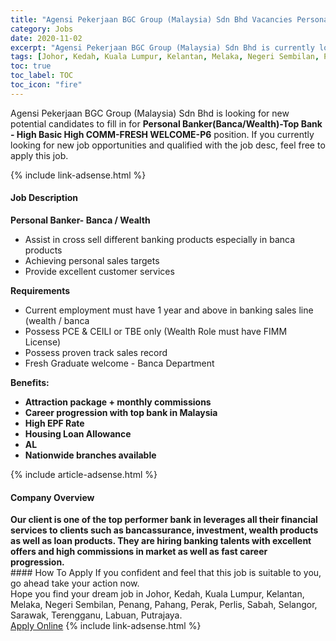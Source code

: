 ```yaml
---
title: "Agensi Pekerjaan BGC Group (Malaysia) Sdn Bhd Vacancies Personal Banker(Banca/Wealth)-Top Bank - High Basic High COMM-FRESH WELCOME-P6" 
category: Jobs 
date: 2020-11-02 
excerpt: "Agensi Pekerjaan BGC Group (Malaysia) Sdn Bhd is currently looking for suitable person to fill in the Personal Banker(Banca/Wealth)-Top Bank - High Basic High COMM-FRESH WELCOME-P6 which positioned at Johor, Kedah, Kuala Lumpur, Kelantan, Melaka, Negeri Sembilan, Penang, Pahang, Perak, Perlis, Sabah, Selangor, Sarawak, Terengganu, Labuan, Putrajaya" 
tags: [Johor, Kedah, Kuala Lumpur, Kelantan, Melaka, Negeri Sembilan, Penang, Pahang, Perak, Perlis, Sabah, Selangor, Sarawak, Terengganu, Labuan, Putrajaya] 
toc: true 
toc_label: TOC 
toc_icon: "fire" 
--- 
```


<p>Agensi Pekerjaan BGC Group (Malaysia) Sdn Bhd is looking for new potential candidates to fill in for <b>Personal Banker(Banca/Wealth)-Top Bank - High Basic High COMM-FRESH WELCOME-P6</b> position. If you currently looking for new job opportunities and qualified with the job desc, feel free to apply this job.
</p>{% include link-adsense.html %} 
<div><div><h4>Job Description</h4></div><div><div><span><div><div><b>Personal Banker- Banca / Wealth&#160;</b></div><ul><li>Assist in cross sell different banking products especially in banca products&#160;</li><li>Achieving personal sales targets&#160;</li><li>Provide excellent customer services&#160;</li></ul><div><strong>Requirements&#160;</strong></div><ul><li>Current employment must have 1 year and above in banking sales line (wealth / banca&#160;</li><li>Possess PCE &amp; CEILI or TBE only (Wealth Role must have FIMM License)&#160;</li><li>Possess proven track sales record&#160;</li><li>Fresh Graduate welcome - Banca Department&#160;</li></ul><div><strong>Benefits:&#160;</strong></div><ul><li><strong>Attraction package + monthly commissions&#160;</strong></li><li><strong>Career progression with top bank in Malaysia&#160;</strong></li><li><strong>High EPF Rate&#160;</strong></li><li><strong>Housing Loan Allowance&#160;</strong></li><li><strong>AL&#160;</strong></li><li><b>Nationwide branches available&#160;</b></li></ul></div></span></div></div></div> 
{% include article-adsense.html %} 
<div><div><h4>Company Overview</h4></div><div><div><span><div><div><strong>Our client is one of the top performer bank in leverages all their financial services to clients such as bancassurance, investment, wealth products as well as loan products. They are hiring banking talents with excellent offers and high commissions in market as well as fast career progression.&#160;</strong></div></div></span></div></div></div> 
#### How To Apply 
If you confident and feel that this job is suitable to you, go ahead take your action now. <br/> 
Hope you find your dream job in Johor, Kedah, Kuala Lumpur, Kelantan, Melaka, Negeri Sembilan, Penang, Pahang, Perak, Perlis, Sabah, Selangor, Sarawak, Terengganu, Labuan, Putrajaya. <br/> 
<a href="https://www.jobstreet.com.my/en/job/personal-banker-banca-wealth-top-bank-high-basic-high-comm-fresh-welcome-p6-4415576?jobId=jobstreet-my-job-4415576&sectionRank=8&token=0~6bc5b52b-2bf5-413e-930c-b62a1ce51b6c&fr=SRP%20View%20In%20New%20Ta" class="btn btn--info" target="_blank" rel="nofollow noopenner">Apply Online</a> 
{% include link-adsense.html %} 